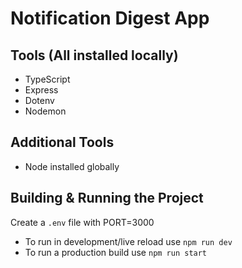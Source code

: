# Notification Digest App

## Tools  (All installed locally)

- TypeScript
- Express
- Dotenv
- Nodemon

## Additional Tools

- Node installed globally

## Building & Running the Project

Create a `.env` file with PORT=3000

- To run in development/live reload use `npm run dev`
- To run a production build use `npm run start`
